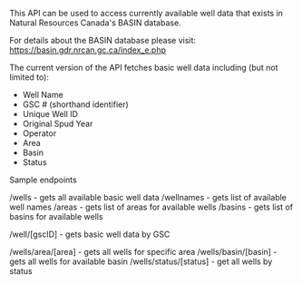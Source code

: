 This API can be used to access currently available well data that exists in Natural Resources Canada's BASIN database.

For details about the BASIN database please visit: https://basin.gdr.nrcan.gc.ca/index_e.php

The current version of the API fetches basic well data including (but not limited to):

- Well Name
- GSC # (shorthand identifier)
- Unique Well ID
- Original Spud Year
- Operator
- Area
- Basin
- Status

Sample endpoints

/wells - gets all available basic well data
/wellnames - gets list of available well names
/areas - gets list of areas for available wells
/basins - gets list of basins for available wells

/well/[gscID] - gets basic well data by GSC

/wells/area/[area] - gets all wells for specific area
/wells/basin/[basin] - gets all wells for available basin
/wells/status/[status] - get all wells by status
